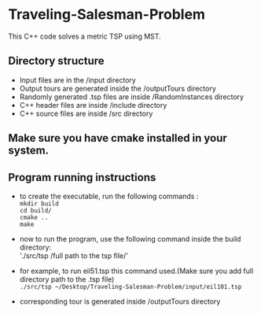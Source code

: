 # Traveling-Salesman-Problem
This C++ code solves a metric TSP using MST.

## Directory structure
* Input files are in the /input directory
* Output tours are generated inside the /outputTours directory
* Randomly generated .tsp files are inside /RandomInstances directory
* C++ header files are inside /include directory
* C++ source files are inside /src directory

## Make sure you have cmake installed in your system.

## Program running instructions
* to create the executable, run the following commands : </br>
	`mkdir build` </br>
	`cd build/` </br>
	`cmake ..` </br>
	`make` </br>

* now to run the program, use the following command inside the build directory: </br>
	'./src/tsp /full path to the tsp file/'
* for example, to run eil51.tsp this command used.(Make sure you add full
directory path to the .tsp file) </br>
	`./src/tsp ~/Desktop/Traveling-Salesman-Problem/input/eil101.tsp`
* corresponding tour is generated inside /outputTours directory
